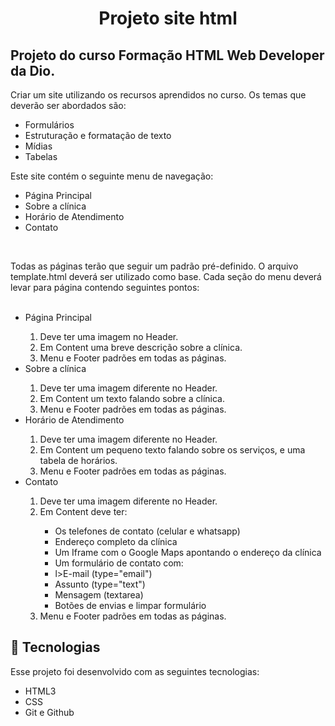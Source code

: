 <h1 align="center"> Projeto site html </h1>

<p align="center">
<h2> Projeto do curso Formação HTML Web Developer da Dio. </h2>
</p>

<p>
    Criar um site utilizando os recursos aprendidos no curso. Os temas que deverão ser abordados são:
    <ul>
        <li>Formulários</li>
        <li>Estruturação e formatação de texto</li>
        <li>Mídias</li>
        <li>Tabelas</li>
    </ul>
</p>

<p>
    Este site contém o seguinte menu de navegação:
    <ul>
        <li>Página Principal</li>
        <li>Sobre a clínica</li>
        <li>Horário de Atendimento</li>
        <li>Contato</li>
    </ul>
</p>

<br>

<p >
    Todas as páginas terão que seguir um padrão pré-definido. O arquivo template.html deverá ser utilizado como base. Cada seção do menu deverá levar para página contendo seguintes pontos:<br><br>
        <ul>
            <li>Página Principal</li>
            <ol>
                <li>Deve ter uma imagem no Header.</li>
                <li>Em Content uma breve descrição sobre a clínica.</li>
                <li>Menu e Footer padrões em todas as páginas.</li>
            </ol>
            <li>Sobre a clínica</li>
            <ol>
                <li>Deve ter uma imagem diferente no Header.</li>
                <li>Em Content um texto falando sobre a clínica.</li>
                <li>Menu e Footer padrões em todas as páginas.</li>
            </ol>
            <li>Horário de Atendimento</li>
            <ol>
                <li>Deve ter uma imagem diferente no Header.</li>
                <li>Em Content um pequeno texto falando sobre os serviços, e uma tabela de horários.</li>
                <li>Menu e Footer padrões em todas as páginas.</li>
            </ol>
            <li>Contato</li>
            <ol>
                <li>Deve ter uma imagem diferente no Header.</li>
                <li>Em Content deve ter:</li>
                <ul>
                    <li>Os telefones de contato (celular e whatsapp)</li>
                    <li>Endereço completo da clínica</li>
                    <li>Um Iframe com o Google Maps apontando o endereço da clínica</li>
                    <li>Um formulário de contato com:</li>
                    <li>l>E-mail (type="email")</li>
                    <li>Assunto (type="text")</li>
                    <li>Mensagem (textarea)</li>
                    <li>Botões de envias e limpar formulário</li>
                </ul>
                <li>Menu e Footer padrões em todas as páginas.</li>
            </ol>
        </ul>
</p>

## 🚀 Tecnologias

Esse projeto foi desenvolvido com as seguintes tecnologias:

- HTML3
- CSS
- Git e Github